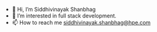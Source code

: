 - 👋 Hi, I’m Siddhivinayak Shanbhag
- 👀 I’m interested in full stack development.
- 📫 How to reach me siddhivinayak.shanbhag@hpe.com
<!---
shanbhagsv/shanbhagsv is a ✨ special ✨ repository because its `README.md` (this file) appears on your GitHub profile.
You can click the Preview link to take a look at your changes.
--->
